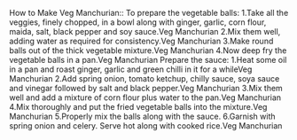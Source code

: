 How to Make Veg Manchurian::
To prepare the vegetable balls:
1.Take all the veggies, finely chopped, in a bowl along with ginger, garlic, corn flour, maida, salt, black pepper and soy sauce.Veg Manchurian
2.Mix them well, adding water as required for consistency.Veg Manchurian
3.Make round balls out of the thick vegetable mixture.Veg Manchurian
4.Now deep fry the vegetable balls in a pan.Veg Manchurian
Prepare the sauce:
1.Heat some oil in a pan and roast ginger, garlic and green chilli in it for a whileVeg Manchurian
2.Add spring onion, tomato ketchup, chilly sauce, soya sauce and vinegar followed by salt and black pepper.Veg Manchurian
3.Mix them well and add a mixture of corn flour plus water to the pan.Veg Manchurian
4.Mix thoroughly and put the fried vegetable balls into the mixture.Veg Manchurian
5.Properly mix the balls along with the sauce.
6.Garnish with spring onion and celery. Serve hot along with cooked rice.Veg Manchurian